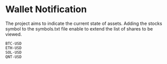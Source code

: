 # Wallet Notification
The project aims to indicate the current state of assets. Adding the stocks symbol to the symbols.txt file enable to extend the list of shares to be viewed. 
```
BTC-USD
ETH-USD
SOL-USD
QNT-USD
```

